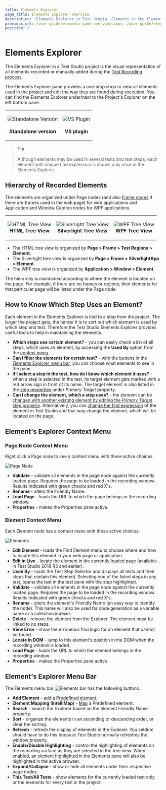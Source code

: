 ```yaml
---
title: Elements Explorer
page_title: Elements Explorer Overview
description: "Elements Explorer in Test Studio. Elements in the Elements Explorer in Test Studio. Edit an element in Test Studio. Unable to find element failure in Test Studio test"
previous_url: /user-guide/elements-pane-overview.aspx, /user-guide/elements-pane-overview
position: 0
---
```

# Elements Explorer 

The Elements Explorer in a Test Studio project is the visual representation of all elements recorded or manually added during the <a href="/general-information/test-recording/overview" target="_blank">Test Recording process</a>.

The Elements Explorer pane provides a one-stop shop to view all elements used in the project and edit the way they are found during execution. You can find the Elements Explorer under/next to the Project's Explorer on the left bottom pane.

<table id="no-table" style="border:none;">
	<tr style="text-align: center; background-color: transparent; border:none;">
		<td>
		
![Standalone Version][1] <br><br>**Standalone version**</td>
<td>

![VS Plugin][2] <br><br>**VS plugin**</td>
</tr>
</table>

> __Tip__
> <br>
> <br>
> Although elements may be used in several tests and test steps, each element with unique find expression is shown only once in the Elements Explorer.

## Hierarchy of Recorded Elements 

The elements are organized under Page nodes (and also <a href="/general-information/test-recording/frames" target="_blank">Frame nodes</a> if there are frames used in the web page) for web applications and Application and Window Caption nodes for WPF applications.

<table id="no-table" style="border:none;">
<tr style="text-align: center; background-color: transparent; border:none;">
<td>

![HTML Tree View][4]<br>**HTML Tree View**</td>
<td>

![Silverlight Tree View][5]<br>**Silverlight Tree View**</td>
<td>

![WPF Tree View][6]<br> **WPF Tree View**</td>
</tr>
</table>

- The HTML tree view is organized by **Page > Frame > Test Regions > Element**.
- The Silverlight tree view is organized by **Page > Frame > SilverlightApp > Element**.
- The WPF tree view is organized by **Application > Window > Element**.

The hierarchy is maintained according to where the element is located on the page. For example, if there are no frames or regions, then elements for that particular page will be listed under the Page node.

## How to Know Which Step Uses an Element?

Each element in the Elements Explorer is tied to a step from the project. The larger the project gets, the harder it is to sort out which element is used by which step and test. Therefore the Test Studio Elements Explorer provides useful tools to help in maintaining the elements.

- __Which steps use certain element?__ - you can easily check a list of all steps, which uses an element, by accessing the __Used By__ option from the <a href="#element-context-menu" target="_blank">context menu</a>.
- __Can I filter the elements for certain test?__ - with the buttons in the  <a href="#elements-explorer-menu-bar" target="_blank">Elements Explorer menu bar</a>, you can choose what elements to see in the pane.
- __If I select a step in the test, how do I know which element it uses?__ - when a step is selected in the test, its target element gets marked with a red arrow sign in front of its name. The target element is also listed in the <a href="/features/test-maintenance/test-step-properties#elements" target="_blank">step properties</a> under _Primary Target_ property.
- __Can I change the element, which a step uses?__ - the element can be <a href="/features/test-maintenance/change-step-target-element" target="_blank">changed with another existing element by editing the _Primary Target_ step property</a>. Alternatively, you can <a href="/automated-tests/elements/find-element" target="_blank">change the find expression</a> of the element in Test Studio and that way change the element. which will be located on the page.

## Element's Explorer Context Menu 

### Page Node Context Menu 

Right click a Page node to see a context menu with these active choices:

![Page Node][7]

- **Validate** - validate all elements in the page node against the currently loaded page. Requires the page to be loaded in the recording window. Results indicated with green checks and red X's. 
- **Rename** - alters the Friendly Name.
- **Load Page** - loads the URL to which the page belongs in the recording window.
- **Properties** - makes the Properties pane active.

### Element Context Menu 

Each Element node has a context menu with these active choices:

![Elements][8]

- **Edit Element** - loads the Find Element menu to choose where and how to locate this element in your web page or application.
- **Edit in Live** - locate the element in the currently loaded page (available in Test Studio 2018 R3 and earlier).
- **Used By** - loads the Test Step Selector and displays all tests and their steps that contain this element. Selecting one of the listed steps in any test, opens the test in the test pane with the step highlighted.
- **Validate** - validate all elements in the page node against the currently loaded page. Requires the page to be loaded in the recording window. Results indicated with green checks and red X's.
- **Rename** - alters the element's Friendly Name (an easy way to identify the node). This name will also be used for code generation as a variable name or a collection indexer.
- **Delete** - remove the element from the Explorer. The element must be linked to no steps.
- **View Error** - show the erroneous find logic for an element that cannot be found.
- **Locate in DOM** - jump to this element's position in the DOM when the recording window is loaded.
- **Load Page** - loads the URL to which the element belongs in the recording window.
- **Properties** - makes the Properties pane active.

## Element's Explorer Menu Bar 

The Elements menu bar ![Elements bar][3] has the following buttons:

- **Add Element** - add a <a href="/features/elements-explorer/predefined-elements" target="_blank">Predefined element</a>.
- **Element Mapping (IntelliMap)** - <a href="/features/elements-explorer/element-mapping" target="_blank">Map</a> a Predefined element.
- **Search** - search the Explorer based on the element Friendly Name property.
- **Sort** - organize the elements in an ascending or descending order, or clear the sorting.
- **Refresh** - refresh the display of elements in the Explorer. You seldom should have to do this because Test Studio  normally refreshes the window properly.
- **Enable/Disable Highlighting** - control the highlighting of elements on the recording surface as they are selected in the tree view. When enabled, an element highlighted in the Elements pane will also be highlighted in the active browser.
- **Expand/Collapse** - show or hide all elements under their respective page nodes.
- **This Test/All Tests** - show elements for the currently loaded test only, or the elements for every test in the project.

[1]: /img/features/elements-explorer/overview/fig1.png
[2]: /img/features/elements-explorer/overview/fig2.png
[3]: /img/features/elements-explorer/overview/fig3.png
[4]: /img/features/elements-explorer/overview/fig4.png
[5]: /img/features/elements-explorer/overview/fig5.png
[6]: /img/features/elements-explorer/overview/fig6.png
[7]: /img/features/elements-explorer/overview/fig7.png
[8]: /img/features/elements-explorer/overview/fig8.png